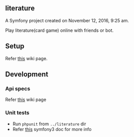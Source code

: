 ## literature

A Symfony project created on November 12, 2016, 9:25 am.

Play literature(card game) online with friends or bot.

## Setup

Refer [this](https://github.com/Raghav-Sao/literature/wiki/Set-up-literature) wiki page.

## Development

### Api specs

Refer [this](https://github.com/Raghav-Sao/literature/wiki/Api-Specs) wiki page

### Unit tests

- Run `phpunit` from `../literature` dir
- Refer [this](https://symfony.com/doc/current/testing.html) symfony3 doc for more info
